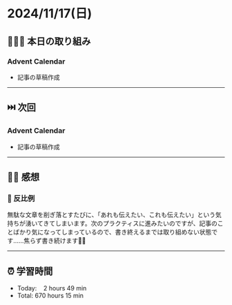 # 2024/11/17(日)

## 🧑🏻‍💻 本日の取り組み

### Advent Calendar
- 記事の草稿作成

------------

## ⏭️ 次回
### Advent Calendar
- 記事の草稿作成

------------

## ✍🏻 感想
### 🤔 反比例
無駄な文章を削ぎ落とすたびに、「あれも伝えたい、これも伝えたい」という気持ちが湧いてきてしまいます。次のプラクティスに進みたいのですが、記事のことばかり気になってしまっているので、書き終えるまでは取り組めない状態です......焦らず書き続けます🏋🏻

------------

## ⏰ 学習時間
- Today:&nbsp;&nbsp;&nbsp; 2 hours 49 min
- Total: 670 hours 15 min
